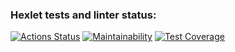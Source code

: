 ### Hexlet tests and linter status:
[![Actions Status](https://github.com/rus-yanov/java-project-78/workflows/hexlet-check/badge.svg)](https://github.com/rus-yanov/java-project-78/actions)
[![Maintainability](https://api.codeclimate.com/v1/badges/09d9341787c30639a6eb/maintainability)](https://codeclimate.com/github/rus-yanov/java-project-78/maintainability)
[![Test Coverage](https://api.codeclimate.com/v1/badges/09d9341787c30639a6eb/test_coverage)](https://codeclimate.com/github/rus-yanov/java-project-78/test_coverage)
